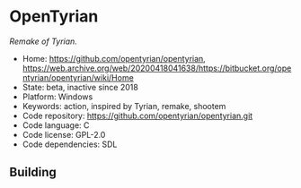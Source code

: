 # OpenTyrian

_Remake of Tyrian._

- Home: https://github.com/opentyrian/opentyrian, https://web.archive.org/web/20200418041638/https://bitbucket.org/opentyrian/opentyrian/wiki/Home
- State: beta, inactive since 2018
- Platform: Windows
- Keywords: action, inspired by Tyrian, remake, shootem
- Code repository: https://github.com/opentyrian/opentyrian.git
- Code language: C
- Code license: GPL-2.0
- Code dependencies: SDL

## Building
